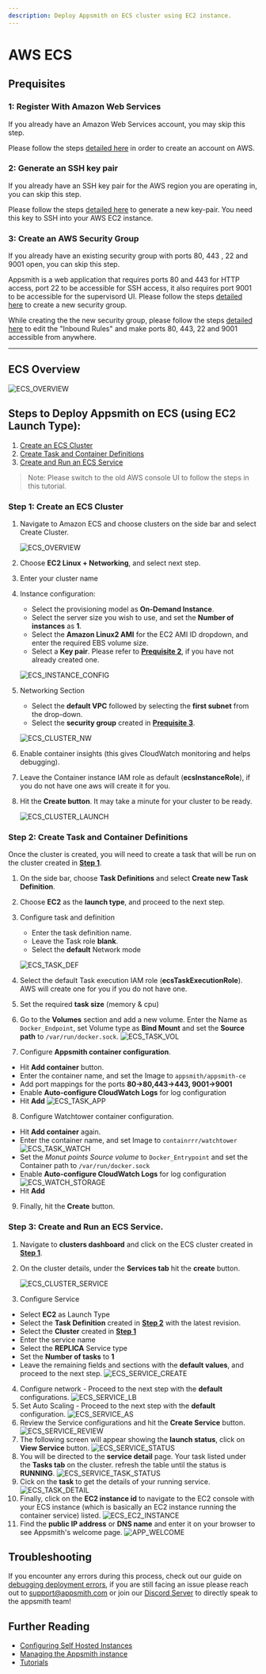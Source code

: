 ```yaml
---
description: Deploy Appsmith on ECS cluster using EC2 instance.
---
```


# AWS ECS

## Prequisites
### 1: Register With Amazon Web Services

If you already have an Amazon Web Services account, you may skip this step.

Please follow the steps [detailed here](https://aws.amazon.com/premiumsupport/knowledge-center/create-and-activate-aws-account/) in order to create an account on AWS.

### 2: Generate an SSH key pair

If you already have an SSH key pair for the AWS region you are operating in, you can skip this step.

Please follow the steps [detailed here](https://docs.aws.amazon.com/AWSEC2/latest/UserGuide/ec2-key-pairs.html#having-ec2-create-your-key-pair) to generate a new key-pair. You need this key to SSH into your AWS EC2 instance.

### 3: Create an AWS Security Group

If you already have an existing security group with ports 80, 443 , 22 and 9001 open, you can skip this step.

Appsmith is a web application that requires ports 80 and 443 for HTTP access, port 22 to be accessible for SSH access, it also requires 
port 9001 to be accessible for the supervisord UI.
Please follow the steps [detailed here](https://docs.aws.amazon.com/AWSEC2/latest/UserGuide/working-with-security-groups.html#creating-security-group) to create a new security group.

While creating the the new security group, please follow the steps [detailed here](https://docs.aws.amazon.com/AWSEC2/latest/UserGuide/working-with-security-groups.html#adding-security-group-rule) to edit the "Inbound Rules" and make ports 80, 443, 22 and 9001 accessible from anywhere.

---
## ECS Overview
![ECS_OVERVIEW](../.gitbook/assets/ecs-overview.png)
## Steps to Deploy Appsmith on ECS (using EC2 Launch Type):
1. [Create an ECS Cluster](aws-ecs.md#step-1-create-an-ecs-cluster)
2. [Create Task and Container Definitions](aws-ecs.md#step-2-create-task-and-container-definitions)
3. [Create and Run an ECS Service](aws-ecs.md#step-3-create-and-run-an-ecs-service)

> Note: Please switch to the old AWS console UI to follow the steps in this tutorial.
### Step 1: Create an ECS Cluster
1. Navigate to Amazon ECS and choose clusters on the side bar and select Create Cluster.

    ![ECS_OVERVIEW](../.gitbook/assets/ecs-start-dash.png)

2. Choose **EC2 Linux + Networking**, and select next step.

3. Enter your cluster name 
4. Instance configuration:
   - Select the provisioning model as **On-Demand Instance**.
   - Select the server size you wish to use, and set the **Number of instances** as **1**.
   - Select the **Amazon Linux2 AMI** for the EC2 AMI ID dropdown, and enter the required EBS volume size.
   - Select a **Key pair**. Please refer to [**Prequisite 2**](aws-ecs.md#2-generate-an-ssh-key-pair), if you have not already created one.

    ![ECS_INSTANCE_CONFIG](../.gitbook/assets/ecs-cluster-instance-config.png)

5. Networking Section
   - Select the **default VPC** followed by selecting the **first subnet** from the drop-down.
   - Select the **security group** created in [**Prequisite 3**](aws-ecs.md#3-create-an-aws-security-group).

    ![ECS_CLUSTER_NW](../.gitbook/assets/ecs-cluster-networking.png)

6. Enable container insights (this gives CloudWatch monitoring and helps debugging).
7. Leave the Container instance IAM role as default (**ecsInstanceRole**), if you do not have one aws will create it for you.
8. Hit the **Create button**. It may take a minute for your cluster to be ready.

    ![ECS_CLUSTER_LAUNCH](../.gitbook/assets/ecs-cluster-launch.png)

### Step 2: Create Task and Container Definitions
Once the cluster is created, you will need to create a task that will be run on the cluster created in [**Step 1**](aws-ecs.md#step-1-create-an-ecs-cluster). 
1. On the side bar, choose **Task Definitions** and select **Create new Task Definition**.
2. Choose **EC2** as the **launch type**, and proceed to the next step.
3. Configure task and definition
   - Enter the task definition name.
   - Leave the Task role **blank**.
   - Select the **default** Network mode

    ![ECS_TASK_DEF](../.gitbook/assets/ecs-task-def.png)
4. Select the default Task execution IAM role (**ecsTaskExecutionRole**). AWS will create one for you if you do not have one.
5. Set the required **task size** (memory & cpu)
6. Go to the **Volumes** section and add a new volume. Enter the Name as `Docker_Endpoint`, set Volume type as **Bind Mount** and set the **Source path** to `/var/run/docker.sock`.
    ![ECS_TASK_VOL](../.gitbook/assets/ecs-task-vol.png)
7. Configure **Appsmith container configuration**.
  - Hit **Add container** button.
  - Enter the container name, and set the Image to `appsmith/appsmith-ce`
  - Add port mappings for the ports **80->80,443->443, 9001->9001**
  - Enable **Auto-configure CloudWatch Logs** for log configuration
  - Hit **Add**
    ![ECS_TASK_APP](../.gitbook/assets/ecs-task-appsmith.png)
8. Configure Watchtower container configuration.
  - Hit **Add container** again.
  - Enter the container name, and set Image to `containrrr/watchtower`
  ![ECS_TASK_WATCH](../.gitbook/assets/ecs-task-watchtower.png)
  - Set the *Monut points Source volume* to `Docker_Entrypoint` and set the Container path to `/var/run/docker.sock`
  - Enable **Auto-configure CloudWatch Logs** for log configuration
  ![ECS_WATCH_STORAGE](../.gitbook/assets/ecs-task-watchtower-storage.png)
  - Hit **Add**
  
9. Finally, hit the **Create** button.


### Step 3: Create and Run an ECS Service.
1. Navigate to **clusters dashboard** and click on the ECS cluster created in [**Step 1**](aws-ecs.md#step-1-create-an-ecs-cluster).
2. On the cluster details, under the **Services tab** hit the **create** button.

   ![ECS_CLUSTER_SERVICE](../.gitbook/assets/ecs-cluster-service-creation.png)
3. Configure Service
  - Select **EC2** as Launch Type
  - Select the **Task Definition** created in [**Step 2**](aws-ecs.md#step-2-create-task-and-container-definitions) with the latest revision.
  - Select the **Cluster** created in [**Step 1**](aws-ecs.md#step-1-create-an-ecs-cluster)
  - Enter the service name
  - Select the **REPLICA** Service type
  - Set the **Number of tasks** to **1**
  - Leave the remaining fields and sections with the **default values**, and proceed to the next step.
     ![ECS_SERVICE_CREATE](../.gitbook/assets/ecs-service-creation.png)
4. Configure network - Proceed to the next step with the **default** configurations.
     ![ECS_SERVICE_LB](../.gitbook/assets/ecs-service-lb.png)
5. Set Auto Scaling - Proceed to the next step with the **default** configuration.
     ![ECS_SERVICE_AS](../.gitbook/assets/ecs-service-auto-scaling.png)
4. Review the Service configurations and hit the **Create Service** button.
     ![ECS_SERVICE_REVIEW](../.gitbook/assets/ecs-service-review.png)
5. The following screen will appear showing the **launch status**, click on **View Service** button.
    ![ECS_SERVICE_STATUS](../.gitbook/assets/ecs-service-launch-status.png)
6. You will be directed to the **service detail** page. Your task listed under the **Tasks tab** on the cluster. refresh the table until the status is **RUNNING**.
 ![ECS_SERVICE_TASK_STATUS](../.gitbook/assets/ecs-service-task-status.png)
7. Cick on the **task** to get the details of your running service.
  ![ECS_TASK_DETAIL](../.gitbook/assets/ecs-task-details.png)
8. Finally, click on the **EC2 instance id** to navigate to the EC2 console with your ECS instance (which is basically an EC2 instance running the container service) listed.
  ![ECS_EC2_INSTANCE](../.gitbook/assets/ecs-instance-ec2.png)
9. Find the **public IP address** or **DNS name** and enter it on your browser to see Appsmith's welcome page.
  ![APP_WELCOME](../.gitbook/assets/appsmith-welcome-page.png)

## Troubleshooting

If you encounter any errors during this process, check out our guide on [debugging deployment errors](../troubleshooting-guide/deployment-errors.md), if you are still facing an issue please reach out to [support@appsmith.com](mailto:support@appsmith.com) or join our [Discord Server](https://discord.com/invite/rBTTVJp) to directly speak to the appsmith team!

## Further Reading

* [Configuring Self Hosted Instances](instance-configuration/#configuring-docker-installations)
* [Managing the Appsmith instance](instance-management.md)
* [Tutorials](../tutorials/)
